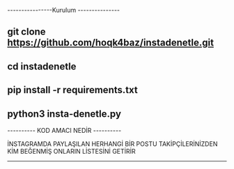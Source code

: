 ----------------Kurulum ---------------

git clone https://github.com/hoqk4baz/instadenetle.git
---------------------------------------------
cd instadenetle
-----------------------------------------
pip install -r requirements.txt
-----------------------------------------
python3 insta-denetle.py
-----------------------------------------


---------- KOD AMACI NEDİR ----------

İNSTAGRAMDA PAYLAŞILAN HERHANGİ BİR POSTU TAKİPÇİLERİNİZDEN
KİM BEĞENMİŞ ONLARIN LİSTESİNİ GETİRİR

------------------------------------------








